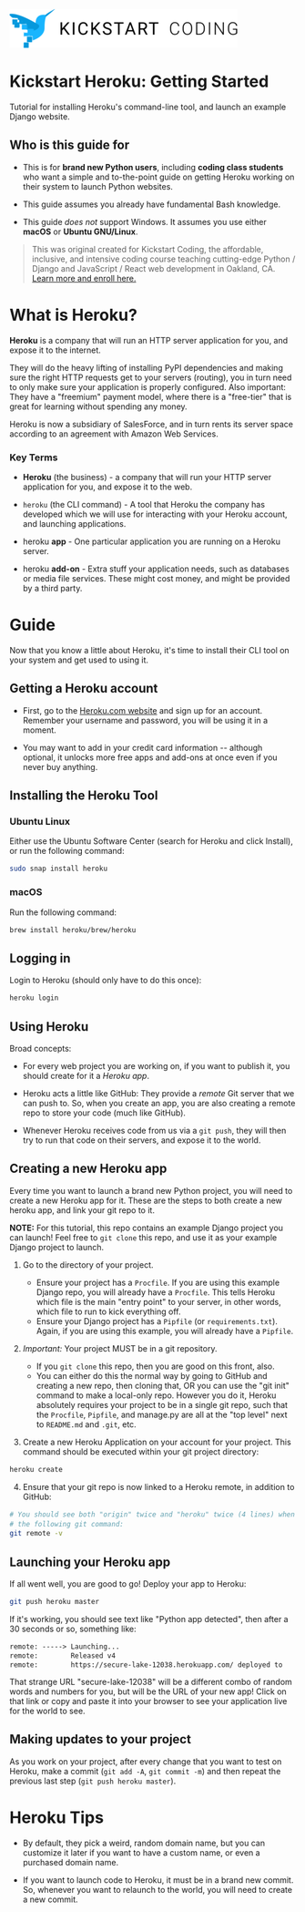 ![Kickstart Coding Logo](./logo.png)

# Kickstart Heroku: Getting Started

Tutorial for installing Heroku's command-line tool, and launch an example
Django website.

## Who is this guide for

* This is for **brand new Python users**, including **coding class students**
  who want a simple and to-the-point guide on getting Heroku working on their
  system to launch Python websites.

* This guide assumes you already have fundamental Bash knowledge.

* This guide *does not* support Windows. It assumes you use either **macOS** or
  **Ubuntu GNU/Linux**.

> This was original created for Kickstart Coding, the affordable,
> inclusive, and intensive coding course teaching cutting-edge Python /
> Django and JavaScript / React web development in Oakland, CA.
> [Learn more and enroll here.](http://kickstartcoding.com/?utm_source=github&utm_campaign=cheatsheets)


# What is Heroku?


**Heroku** is a company that will run an HTTP server application for you, and
expose it to the internet.

They will do the heavy lifting of installing PyPI dependencies and making sure
the right HTTP requests get to your servers (routing), you in turn need to only
make sure your application is properly configured. Also important: They have a
"freemium" payment model, where there is a "free-tier" that is great for
learning without spending any money.

Heroku is now a subsidiary of SalesForce, and in turn rents its server space
according to an agreement with Amazon Web Services.

### Key Terms

* **Heroku** (the business) - a company that will run your HTTP server
  application for you, and expose it to the web.

* `heroku` (the CLI command) - A tool that Heroku the company has developed
  which we will use for interacting with your Heroku account, and launching
  applications.

* heroku **app** - One particular application you are running on a Heroku
  server.

* heroku **add-on** - Extra stuff your application needs, such as databases or
  media file services. These might cost money, and might be provided by a third
  party.


# Guide

Now that you know a little about Heroku, it's time to install their CLI tool on
your system and get used to using it.

## Getting a Heroku account

* First, go to the [Heroku.com website](http://heroku.com/) and sign up for an
  account. Remember your username and password, you will be using it in a
  moment.

* You may want to add in your credit card information -- although optional, it
  unlocks more free apps and add-ons at once even if you never buy anything.

## Installing the Heroku Tool

### Ubuntu Linux

Either use the Ubuntu Software Center (search for Heroku and click Install), or
run the following command:

```bash
sudo snap install heroku
```

### macOS

Run the following command:

```bash
brew install heroku/brew/heroku
```


## Logging in

Login to Heroku (should only have to do this once):

```bash
heroku login
```

## Using Heroku

Broad concepts:

* For every web project you are working on, if you want to publish it, you
  should create for it a *Heroku app*.

* Heroku acts a little like GitHub: They provide a *remote* Git server that we
  can push to. So, when you create an app, you are also creating a remote repo
  to store your code (much like GitHub).

* Whenever Heroku receives code from us via a `git push`, they will then try to
  run that code on their servers, and expose it to the world.

## Creating a new Heroku app

Every time you want to launch a brand new Python project, you will need to
create a new Heroku app for it.  These are the steps to both create a new
heroku app, and link your git repo to it.

**NOTE:** For this tutorial, this repo contains an example Django project you
can launch! Feel free to `git clone` this repo, and use it as your example
Django project to launch.

1. Go to the directory of your project.
    - Ensure your project has a `Procfile`. If you are using this example
      Django repo, you will already have a `Procfile`.  This tells Heroku which
      file is the main "entry point" to your server, in other words, which file
      to run to kick everything off.
    - Ensure your Django project has a `Pipfile` (or `requirements.txt`).
      Again, if you are using this example, you will already have a `Pipfile`.

2. *Important:* Your project MUST be in a git repository.
    - If you `git clone` this repo, then you are good on this front, also.
    - You can either do this the normal way by going to GitHub and creating a
      new repo, then cloning that, OR you can use the "git init" command to
      make a local-only repo. However you do it, Heroku absolutely requires
      your project to be in a single git repo, such that the `Procfile`,
      `Pipfile`, and manage.py are all at the "top level" next to `README.md`
      and `.git`, etc.

3. Create a new Heroku Application on your account for your project. This
command should be executed within your git project directory:

```bash
heroku create
```

4. Ensure that your git repo is now linked to a Heroku remote, in addition to
GitHub:

```bash
# You should see both "origin" twice and "heroku" twice (4 lines) when running
# the following git command:
git remote -v
```

## Launching your Heroku app

If all went well, you are good to go! Deploy your app to Heroku:

```bash
git push heroku master
```

If it's working, you should see text like "Python app detected", then
after a 30 seconds or so, something like:

```
remote: -----> Launching...
remote:        Released v4
remote:        https://secure-lake-12038.herokuapp.com/ deployed to
```

That strange URL "secure-lake-12038" will be a different combo of random words
and numbers for you, but will be the URL of your new app! Click on that link or
copy and paste it into your browser to see your application live for the world
to see.


## Making updates to your project

As you work on your project, after every change that you want to test on
Heroku, make a commit (`git add -A`, `git commit -m`) and then repeat the
previous last step (`git push heroku master`).


# Heroku Tips

* By default, they pick a weird, random domain name, but you can customize it
  later if you want to have a custom name, or even a purchased  domain name.

* If you want to launch code to Heroku, it must be in a brand new commit. So,
  whenever you want to relaunch to the world, you will need to create a new
  commit.
